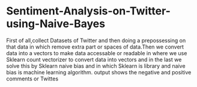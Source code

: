 # Sentiment-Analysis-on-Twitter-using-Naive-Bayes

First of all,collect Datasets of Twitter and then doing a prepossessing on that data in which  remove extra part or spaces of data.Then we convert data into a vectors to make data accessable or readable in where we use Sklearn count vectorizer to convert data into vectors and in the last we solve this by Sklearn naive bias and in which Sklearn is library and naive bias is machine learning algorithm.
output shows the negative and positive comments or Twittes
